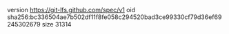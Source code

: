 version https://git-lfs.github.com/spec/v1
oid sha256:bc336504ae7b502df11f8fe058c294520bad3ce99330cf79d36ef69245302679
size 31314
